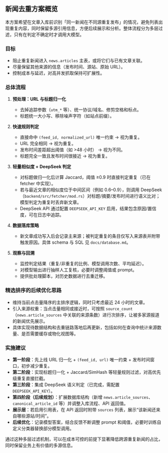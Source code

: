 ## 新闻去重方案概览

本方案希望在文章入库前识别「同一新闻在不同源重复发布」的情况，避免列表出现重复内容，同时保留多源引用信息，方便后续展示和分析。整体流程分为多层过滤，只有在判定不确定时才调用大模型。

### 目标
- 阻止重复新闻进入 `news.articles` 主表，或将它们与已有文章关联。
- 尽量保留其他来源的信息（发布时间、源站、原始 URL）。
- 控制成本与延迟，对高并发抓取保持可扩展性。

### 总体流程
1. **预处理：URL 与标题归一化**  
   - 去掉追踪参数（`utm_*` 等）、统一协议/域名、修剪空格和标点。  
   - 标题统一大小写、移除噪声字符（如站点前缀）。

2. **快速规则判定**  
   - 直接命中 `(feed_id, normalized_url)` 唯一约束 → 视为重复。  
   - URL 完全相同 → 视为重复。  
   - 发布时间差距超出阈值（如 >48 小时） → 视为不同。  
   - 标题完全一致且发布时间很接近 → 视为重复。

3. **轻量相似度 + DeepSeek 判定**  
   - 对标题做归一化后计算 Jaccard，阈值 ≥0.9 时直接判定重复（已在 fetcher 中实现）。  
   - 若与最近文章的相似度位于中间区间（例如 0.6–0.9），则调用 DeepSeek（`backend/src/fetcher/mod.rs`）对标题/摘要/发布时间进行语义比对；模型判定为重复时丢弃新文章。  
   - DeepSeek API 通过配置 `DEEPSEEK_API_KEY` 启用，结果包含原因/置信度，可在日志中追踪。

5. **数据落库策略**
   - 新文章成功写入后会记录主来源；被判定重复的条目仅写入来源表并附带触发原因。具体 schema 与 SQL 见 `docs/database.md`。

6. **观察与回溯**
   - 监控判定结果（重复/非重复的比例、模型调用次数、平均延迟）。
   - 对模型输出进行抽样人工复核，必要时调整阈值或 prompt。
   - 提供批处理脚本，对历史数据进行去重迁移。

### 精选排序的后续优化思路
- 维持当前点击量降序的主排序逻辑，同时只考虑最近 24 小时的文章。
- 引入来源权重：当点击量相同或接近时，可按照 `source_count`（`news.article_sources` 中关联的来源条数）进行次排序，让被多家源报道的新闻优先展示。
- 具体实现待数据结构和去重链路落地后再更新，包括如何在查询中统计来源数量、是否需要缓存或物化视图等。

### 实施建议
- **第一阶段**：先上线 URL 归一化 + `(feed_id, url)` 唯一约束 + 发布时间窗口，初步减少重复。
- **第二阶段**：实现标题归一化 + Jaccard/SimHash 等轻量规则过滤，对高优先级重复直接拦截。
- **第三阶段**：集成 DeepSeek 语义判定（已完成，需配置 `DEEPSEEK_API_KEY`）。
- **第四阶段（后续规划）**：扩展数据库结构（新增 `news.article_sources`、`canonical_article_id` 等）并调整入库流程、API 返回值。
- **展示层**：若启用引用表，在 API 返回时附带 `sources` 列表，展示“该新闻还来自哪些源站/时间”。  
- **后续优化**：记录模型答案，结合反馈不断调整 prompt 和阈值，必要时训练自定义分类器替换部分模型调用。

通过这种多层过滤机制，可以在成本可控的前提下显著降低跨源重复新闻的占比，同时保留业务上有价值的多源信息。
